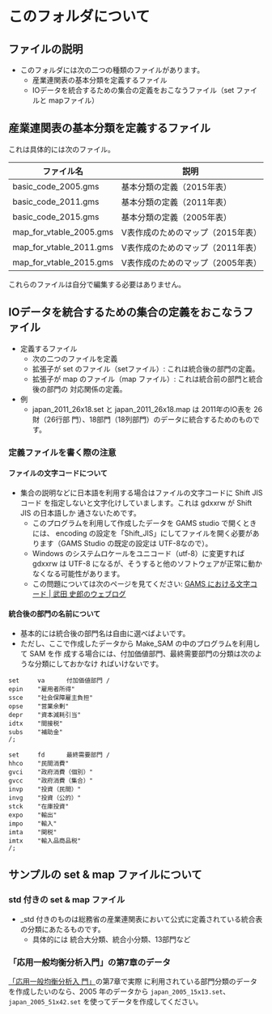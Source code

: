 <!--
Filename:       README.md
Author:         Shiro Takeda
e-mail          <shiro.takeda@gmail.com>
First-written:  <2020-11-29>
Time-stamp:     <2022-09-14 14:34:28 st>
-->

このフォルダについて
==============================

## ファイルの説明

+ このフォルダには次の二つの種類のファイルがあります。
  + 産業連関表の基本分類を定義するファイル
  + IOデータを統合するための集合の定義をおこなうファイル（set ファイルと mapファイル）
  
## 産業連関表の基本分類を定義するファイル

これは具体的には次のファイル。


| ファイル名              | 説明                              |
|-------------------------|-----------------------------------|
| basic_code_2005.gms     | 基本分類の定義（2015年表）        |
| basic_code_2011.gms     | 基本分類の定義（2011年表）        |
| basic_code_2015.gms     | 基本分類の定義（2005年表）        |
| map_for_vtable_2005.gms | V表作成のためのマップ（2015年表） |
| map_for_vtable_2011.gms | V表作成のためのマップ（2011年表） |
| map_for_vtable_2015.gms | V表作成のためのマップ（2005年表） |


これらのファイルは自分で編集する必要はありません。





## IOデータを統合するための集合の定義をおこなうファイル
  
+ 定義するファイル
  + 次の二つのファイルを定義
  + 拡張子が set のファイル（setファイル）: これは統合後の部門の定義。
  + 拡張子が map のファイル（map ファイル）: これは統合前の部門と統合後の部門の
    対応関係の定義。
+ 例
  + japan_2011_26x18.set と japan_2011_26x18.map は 2011年のIO表を 26財（26行部
    門）、18部門（18列部門）のデータに統合するためのものです。
    
    
### 定義ファイルを書く際の注意

#### ファイルの文字コードについて

+ 集合の説明などに日本語を利用する場合はファイルの文字コードに Shift JIS コード
  を指定しないと文字化けしていまします。これは gdxxrw が Shift JIS の日本語しか
  通さないためです。
  + このプログラムを利用して作成したデータを GAMS studio で開くときには、
    encoding の設定を「Shift_JIS」にしてファイルを開く必要があります（GAMS
    Studio の既定の設定は UTF-8なので）。
  + Windows のシステムロケールをユニコード（utf-8）に変更すれば gdxxrw は UTF-8
    になるが、そうすると他のソフトウェアが正常に動かなくなる可能性があります。
  + この問題については次のページを見てください: [GAMS における文字コード \| 武田
    史郎のウェブログ](https://shiro-takeda.hateblo.jp/entry/4102)


#### 統合後の部門の名前について

+ 基本的には統合後の部門名は自由に選べばよいです。
+ ただし、ここで作成したデータから Make_SAM の中のプログラムを利用して SAM を作
  成する場合には、付加価値部門、最終需要部門の分類は次のような分類にしておかなけ
  ればいけないです。

```
set     va      付加価値部門 /
epin    "雇用者所得"
ssce    "社会保障雇主負担"
opse    "営業余剰"
depr    "資本減耗引当"
idtx    "間接税"
subs    "補助金"
/;

set     fd      最終需要部門 /
hhco    "民間消費"
gvci    "政府消費（個別）"
gvcc    "政府消費（集合）"
invp    "投資（民間）"
invg    "投資（公的）"
stck    "在庫投資"
expo    "輸出"
impo    "輸入"
imta    "関税"
imtx    "輸入品商品税"
/;
```

## サンプルの set & map ファイルについて
   
### std 付きの set & map ファイル
  
+ _std 付きのものは総務省の産業連関表において公式に定義されている統合表の分類にあたるものです。
  + 具体的には 統合大分類、統合小分類、13部門など


### 「応用一般均衡分析入門」の第7章のデータ

[「応用一般均衡分析入
門」](https://shirotakeda.github.io/ja/research-ja/cge-howto.html)の第7章で実際
に利用されている部門分類のデータを作成したいのなら、2005 年のデータから
`japan_2005_15x13.set`、 `japan_2005_51x42.set` を使ってデータを作成してください。




<!--
--------------------
Local Variables:
mode: markdown
fill-column: 80
coding: utf-8-dos
End:
-->

